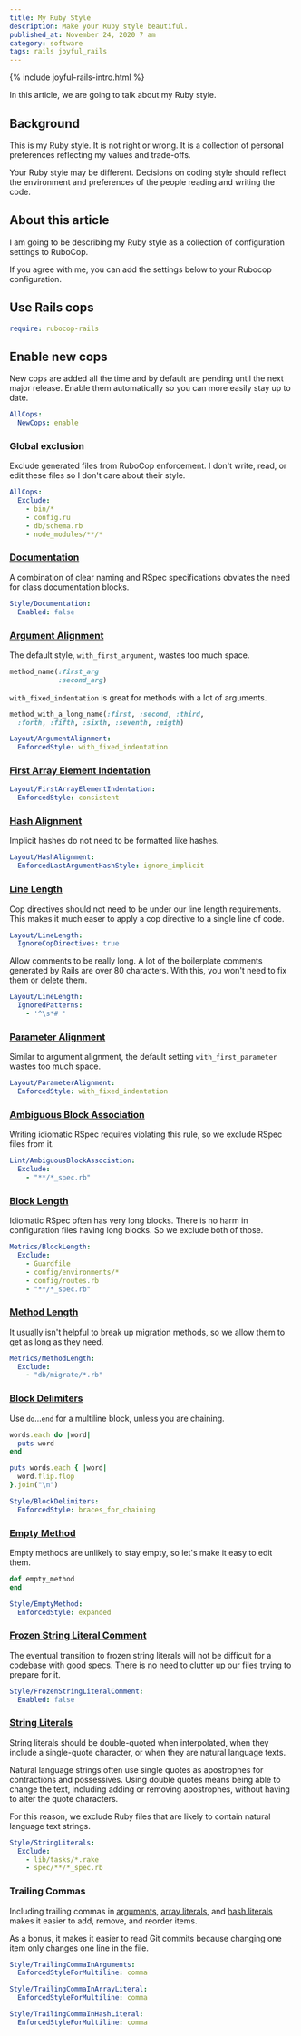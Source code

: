 ```yaml
---
title: My Ruby Style
description: Make your Ruby style beautiful.
published_at: November 24, 2020 7 am
category: software
tags: rails joyful_rails
---
```


{% include joyful-rails-intro.html %}

In this article, we are going to talk about my Ruby style.

## Background

This is my Ruby style. It is not right or wrong. It is a collection of
personal preferences reflecting my values and trade-offs.

Your Ruby style may be different. Decisions on coding style should reflect the
environment and preferences of the people reading and writing the code.

## About this article

I am going to be describing my Ruby style as a collection of configuration
settings to RuboCop.

If you agree with me, you can add the settings below to your Rubocop configuration.

## Use Rails cops

```yaml
require: rubocop-rails
```

## Enable new cops

New cops are added all the time and by default are pending until the next major
release. Enable them automatically so you can more easily stay up to date.

```yaml
AllCops:
  NewCops: enable
```
### Global exclusion

Exclude generated files from RuboCop enforcement. I don't write, read, or edit
these files so I don't care about their style.

```yaml
AllCops:
  Exclude:
    - bin/*
    - config.ru
    - db/schema.rb
    - node_modules/**/*
```

### [Documentation](https://docs.rubocop.org/rubocop/cops_style.html#styledocumentation)

A combination of clear naming and RSpec specifications obviates the need for
class documentation blocks.

```yaml
Style/Documentation:
  Enabled: false
```

### [Argument Alignment](https://docs.rubocop.org/rubocop/cops_layout#layoutargumentalignment)

The default style, `with_first_argument`, wastes too much space.

```ruby
method_name(:first_arg
            :second_arg)
```

`with_fixed_indentation` is great for methods with a lot of arguments.

```ruby
method_with_a_long_name(:first, :second, :third,
  :forth, :fifth, :sixth, :seventh, :eigth)
```

```yaml
Layout/ArgumentAlignment:
  EnforcedStyle: with_fixed_indentation
```

### [First Array Element Indentation](https://docs.rubocop.org/rubocop/cops_layout#layoutfirstarrayelementindentation)

<!-- Why -->

```yaml
Layout/FirstArrayElementIndentation:
  EnforcedStyle: consistent
```

### [Hash Alignment](https://docs.rubocop.org/rubocop/cops_layout#layouthashalignment)

Implicit hashes do not need to be formatted like hashes.

```yaml
Layout/HashAlignment:
  EnforcedLastArgumentHashStyle: ignore_implicit
```

### [Line Length](https://docs.rubocop.org/rubocop/cops_layout#layoutlinelength)

Cop directives should not need to be under our line length requirements.
This makes it much easer to apply a cop directive to a single line of code.

```yaml
Layout/LineLength:
  IgnoreCopDirectives: true
```

Allow comments to be really long. A lot of the boilerplate comments generated by
Rails are over 80 characters. With this, you won't need to fix them or delete
them.

```yaml
Layout/LineLength:
  IgnoredPatterns:
    - '^\s*# '
```

### [Parameter Alignment](https://docs.rubocop.org/rubocop/cops_layout#layoutparameteralignment)

Similar to argument alignment, the default setting `with_first_parameter` wastes
too much space.

```yaml
Layout/ParameterAlignment:
  EnforcedStyle: with_fixed_indentation
```

### [Ambiguous Block Association](https://docs.rubocop.org/rubocop/cops_lint#lintambiguousblockassociation)

Writing idiomatic RSpec requires violating this rule, so we exclude RSpec files
from it.

```yaml
Lint/AmbiguousBlockAssociation:
  Exclude:
    - "**/*_spec.rb"
```

### [Block Length](https://docs.rubocop.org/rubocop/cops_metrics#metricsblocklength)

Idiomatic RSpec often has very long blocks. There is no harm in configuration
files having long blocks. So we exclude both of those.

```yaml
Metrics/BlockLength:
  Exclude:
    - Guardfile
    - config/environments/*
    - config/routes.rb
    - "**/*_spec.rb"
```

### [Method Length](https://docs.rubocop.org/rubocop/cops_metrics#metricsmethodlength)

It usually isn't helpful to break up migration methods, so we allow them to get
as long as they need.

```yaml
Metrics/MethodLength:
  Exclude:
    - "db/migrate/*.rb"

```

### [Block Delimiters](https://docs.rubocop.org/rubocop/cops_style#styleblockdelimiters)

Use `do`...`end` for a multiline block, unless you are chaining.

```ruby
words.each do |word|
  puts word
end

puts words.each { |word|
  word.flip.flop
}.join("\n")
```

```yaml
Style/BlockDelimiters:
  EnforcedStyle: braces_for_chaining
```

### [Empty Method](https://docs.rubocop.org/rubocop/cops_style#styleemptymethod)

Empty methods are unlikely to stay empty, so let's make it easy to edit them.

```ruby
def empty_method
end
```

```yaml
Style/EmptyMethod:
  EnforcedStyle: expanded
```

### [Frozen String Literal Comment](https://docs.rubocop.org/rubocop/cops_style#stylefrozenstringliteralcomment)

The eventual transition to frozen string literals will not be difficult for a
codebase with good specs. There is no need to clutter up our files trying to
prepare for it.

```yaml
Style/FrozenStringLiteralComment:
  Enabled: false
```

### [String Literals](https://docs.rubocop.org/rubocop/cops_style#stylestringliterals)

String literals should be double-quoted when interpolated, when they include a
single-quote character, or when they are natural language texts.

Natural language strings often use single quotes as apostrophes for contractions
and possessives. Using double quotes means being able to change the text,
including adding or removing apostrophes, without having to alter the quote
characters.

For this reason, we exclude Ruby files that are likely to contain natural
language text strings.

```yaml
Style/StringLiterals:
  Exclude:
    - lib/tasks/*.rake
    - spec/**/*_spec.rb
```

### Trailing Commas

Including trailing commas in
[arguments](https://docs.rubocop.org/rubocop/cops_style#styletrailingcommainarguments),
[array
literals](https://docs.rubocop.org/rubocop/cops_style#styletrailingcommainarrayliteral),
and [hash
literals](https://docs.rubocop.org/rubocop/cops_style#styletrailingcommainhashliteral)
makes it easier to add, remove, and reorder items.

As a bonus, it makes it easier to read Git commits because changing one item
only changes one line in the file.

```yaml
Style/TrailingCommaInArguments:
  EnforcedStyleForMultiline: comma

Style/TrailingCommaInArrayLiteral:
  EnforcedStyleForMultiline: comma

Style/TrailingCommaInHashLiteral:
  EnforcedStyleForMultiline: comma
```
